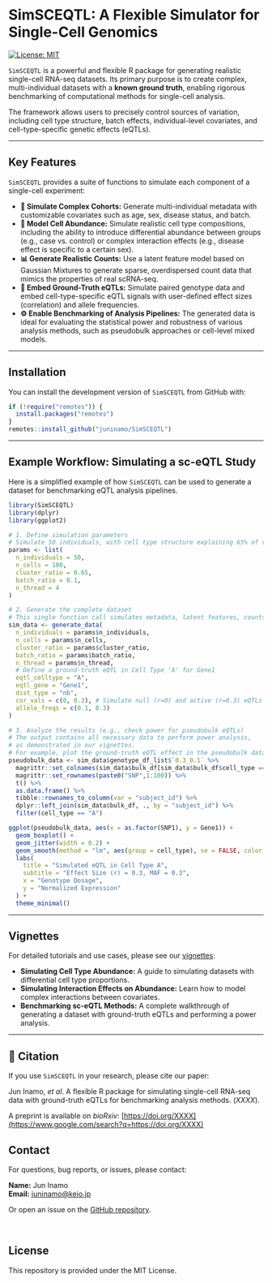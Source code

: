 
# SimSCEQTL: A Flexible Simulator for Single-Cell Genomics

[![License: MIT](https://img.shields.io/badge/License-MIT-yellow.svg)](https://opensource.org/licenses/MIT)

`SimSCEQTL` is a powerful and flexible R package for generating realistic single-cell RNA-seq datasets. Its primary purpose is to create complex, multi-individual datasets with a **known ground truth**, enabling rigorous benchmarking of computational methods for single-cell analysis.

The framework allows users to precisely control sources of variation, including cell type structure, batch effects, individual-level covariates, and cell-type-specific genetic effects (eQTLs).

---

## Key Features

`SimSCEQTL` provides a suite of functions to simulate each component of a single-cell experiment:

-   **🧬 Simulate Complex Cohorts:** Generate multi-individual metadata with customizable covariates such as age, sex, disease status, and batch.
-   **🔬 Model Cell Abundance:** Simulate realistic cell type compositions, including the ability to introduce differential abundance between groups (e.g., case vs. control) or complex interaction effects (e.g., disease effect is specific to a certain sex).
-   **📊 Generate Realistic Counts:** Use a latent feature model based on Gaussian Mixtures to generate sparse, overdispersed count data that mimics the properties of real scRNA-seq.
-   **🔗 Embed Ground-Truth eQTLs:** Simulate paired genotype data and embed cell-type-specific eQTL signals with user-defined effect sizes (correlation) and allele frequencies.
-   **⚙️ Enable Benchmarking of Analysis Pipelines:** The generated data is ideal for evaluating the statistical power and robustness of various analysis methods, such as pseudobulk approaches or cell-level mixed models.

---

## Installation

You can install the development version of `SimSCEQTL` from GitHub with:

```r
if (!require("remotes")) {
  install.packages("remotes")
}
remotes::install_github("juninamo/SimSCEQTL")
```

-----

## Example Workflow: Simulating a sc-eQTL Study

Here is a simplified example of how `SimSCEQTL` can be used to generate a dataset for benchmarking eQTL analysis pipelines.

```r
library(SimSCEQTL)
library(dplyr)
library(ggplot2)

# 1. Define simulation parameters
# Simulate 50 individuals, with cell type structure explaining 65% of variance
params <- list(
  n_individuals = 50,
  n_cells = 100,
  cluster_ratio = 0.65,
  batch_ratio = 0.1,
  n_thread = 4
)

# 2. Generate the complete dataset
# This single function call simulates metadata, latent features, counts, and genotypes.
sim_data <- generate_data(
  n_individuals = params$n_individuals,
  n_cells = params$n_cells,
  cluster_ratio = params$cluster_ratio,
  batch_ratio = params$batch_ratio,
  n_thread = params$n_thread,
  # Define a ground-truth eQTL in Cell Type 'A' for Gene1
  eqtl_celltype = "A",
  eqtl_gene = "Gene1",
  dist_type = "nb",
  cor_vals = c(0, 0.3), # Simulate null (r=0) and active (r=0.3) eQTLs
  allele_freqs = c(0.1, 0.3)
)

# 3. Analyze the results (e.g., check power for pseudobulk eQTLs)
# The output contains all necessary data to perform power analysis,
# as demonstrated in our vignettes.
# For example, plot the ground-truth eQTL effect in the pseudobulk data.
pseudobulk_data <- sim_data$genotype_df_list$`0.3_0.1` %>%
  magrittr::set_colnames(sim_data$bulk_df[sim_data$bulk_df$cell_type == "A", "subject_id"]) %>%
  magrittr::set_rownames(paste0("SNP",1:100)) %>%
  t() %>%
  as.data.frame() %>%
  tibble::rownames_to_column(var = "subject_id") %>%
  dplyr::left_join(sim_data$bulk_df, ., by = "subject_id") %>%
  filter(cell_type == "A")

ggplot(pseudobulk_data, aes(x = as.factor(SNP1), y = Gene1)) +
  geom_boxplot() +
  geom_jitter(width = 0.2) +
  geom_smooth(method = "lm", aes(group = cell_type), se = FALSE, color = "black") +
  labs(
    title = "Simulated eQTL in Cell Type A",
    subtitle = "Effect Size (r) = 0.3, MAF = 0.3",
    x = "Genotype Dosage",
    y = "Normalized Expression"
  ) +
  theme_minimal()
```

-----

## Vignettes

For detailed tutorials and use cases, please see our [vignettes](https://github.com/juninamo/SimSCEQTL/tree/master/vignettes):

  * **Simulating Cell Type Abundance:** A guide to simulating datasets with differential cell type proportions.
  * **Simulating Interaction Effects on Abundance:** Learn how to model complex interactions between covariates.
  * **Benchmarking sc-eQTL Methods:** A complete walkthrough of generating a dataset with ground-truth eQTLs and performing a power analysis.

-----

## 📝 Citation

If you use `SimSCEQTL` in your research, please cite our paper:

Jun Inamo, *et al*. A flexible R package for simulating single-cell RNA-seq data with ground-truth eQTLs for benchmarking analysis methods. (*XXXX*).

A preprint is available on *bioRxiv*: [https://doi.org/XXXX](https://www.google.com/search?q=https://doi.org/XXXX)

## Contact

For questions, bug reports, or issues, please contact:

**Name:** Jun Inamo  
**Email:** juninamo@keio.jp

Or open an issue on the [GitHub repository](https://www.google.com/search?q=https://github.com/juninamo/SimSCEQTL/issues).

  

## License

This repository is provided under the MIT License.



